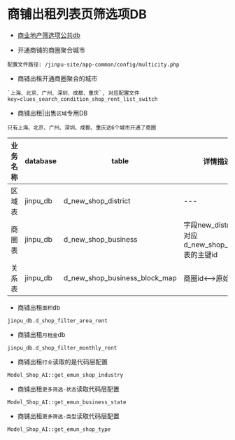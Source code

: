 # 商铺出租列表页筛选项DB

* [商业地产筛选项公共db](Common_DB.md)

* 开通商铺的商圈聚合城市

```
配置文件路径: /jinpu-site/app-common/config/multicity.php
```

* 商铺出租开通商圈聚合的城市

```
`上海、北京、广州、深圳、成都、重庆`, 对应配置文件key=clues_search_condition_shop_rent_list_switch
```

* 商铺出租|出售`区域`专用DB

```
只有上海、北京、广州、深圳、成都、重庆这6个城市开通了商圈
```

|业务名称|database|table|详情描述|
|---    |---     |---  |---    |
|区域表|jinpu_db|d_new_shop_district|---|
|商圈表|jinpu_db|d_new_shop_business|字段new_district_id对应d_new_shop_district表的主键id|
|关系表|jinpu_db|d_new_shop_business_block_map|商圈id<-->原始板块id|

* 商铺出租`面积`db

```
jinpu_db.d_shop_filter_area_rent
```

* 商铺出租`月租金`db

```
jinpu_db.d_shop_filter_monthly_rent
```

* 商铺出租`行业`读取的是代码层配置

```
Model_Shop_AI::get_emun_shop_industry
```

* 商铺出租`更多筛选-状态`读取代码层配置

```
Model_Shop_AI::get_emun_business_state
```

* 商铺出租`更多筛选-类型`读取代码层配置

```
Model_Shop_AI::get_emun_shop_type
```

